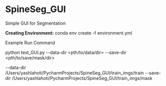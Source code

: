 # SpineSeg_GUI
Simple GUI for Segmentation


**Creating Environment:**
conda env create -f environment.yml






Example Run Command

python test_GUI.py --data-dir <pth/to/data/dir> --save-dir <pth/to/save/mask/dir>


--data-dir /Users/yashlahoti/PycharmProjects/SpineSeg_GUI/train_imgs/train 
--save-dir /Users/yashlahoti/PycharmProjects/SpineSeg_GUI/train_imgs/mask
